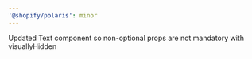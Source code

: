 ```yaml
---
'@shopify/polaris': minor
---
```


Updated Text component so non-optional props are not mandatory with visuallyHidden
